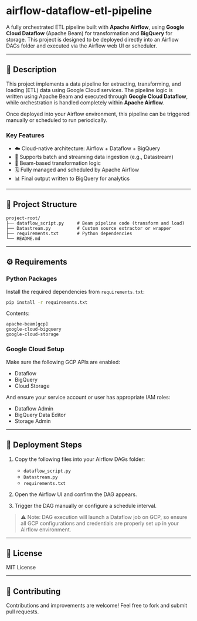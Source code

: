 # airflow-dataflow-etl-pipeline

A fully orchestrated ETL pipeline built with **Apache Airflow**, using **Google Cloud Dataflow** (Apache Beam) for transformation and **BigQuery** for storage. This project is designed to be deployed directly into an Airflow DAGs folder and executed via the Airflow web UI or scheduler.

---

## 📖 Description

This project implements a data pipeline for extracting, transforming, and loading (ETL) data using Google Cloud services. The pipeline logic is written using Apache Beam and executed through **Google Cloud Dataflow**, while orchestration is handled completely within **Apache Airflow**.

Once deployed into your Airflow environment, this pipeline can be triggered manually or scheduled to run periodically.

### Key Features

- ☁️ Cloud-native architecture: Airflow + Dataflow + BigQuery
- 🔄 Supports batch and streaming data ingestion (e.g., Datastream)
- 🧪 Beam-based transformation logic
- 🗓️ Fully managed and scheduled by Apache Airflow
- 📊 Final output written to BigQuery for analytics

---

## 📁 Project Structure

```text
project-root/
├── dataflow_script.py     # Beam pipeline code (transform and load)
├── Datastream.py          # Custom source extractor or wrapper
├── requirements.txt       # Python dependencies
└── README.md
```

---

## ⚙️ Requirements

### Python Packages

Install the required dependencies from `requirements.txt`:

```bash
pip install -r requirements.txt
```

Contents:
```
apache-beam[gcp]
google-cloud-bigquery
google-cloud-storage
```

### Google Cloud Setup

Make sure the following GCP APIs are enabled:
- Dataflow
- BigQuery
- Cloud Storage

And ensure your service account or user has appropriate IAM roles:
- Dataflow Admin
- BigQuery Data Editor
- Storage Admin

---

## 🚀 Deployment Steps

1. Copy the following files into your Airflow DAGs folder:
   - `dataflow_script.py`
   - `Datastream.py`
   - `requirements.txt`

2. Open the Airflow UI and confirm the DAG appears.

3. Trigger the DAG manually or configure a schedule interval.

> ⚠️ Note: DAG execution will launch a Dataflow job on GCP, so ensure all GCP configurations and credentials are properly set up in your Airflow environment.

---

## 📜 License

MIT License

---

## 🤝 Contributing

Contributions and improvements are welcome! Feel free to fork and submit pull requests.
